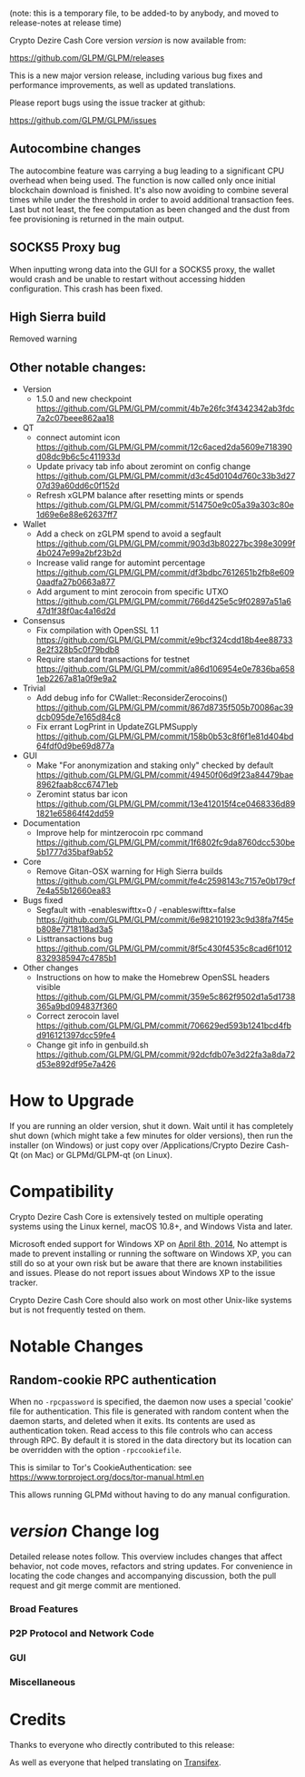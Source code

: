 (note: this is a temporary file, to be added-to by anybody, and moved to release-notes at release time)

Crypto Dezire Cash Core version *version* is now available from:

  <https://github.com/GLPM/GLPM/releases>

This is a new major version release, including various bug fixes and
performance improvements, as well as updated translations.

Please report bugs using the issue tracker at github:

  <https://github.com/GLPM/GLPM/issues>

Autocombine changes
---------------------------------
The autocombine feature was carrying a bug leading to a significant CPU overhead
when being used. The function is now called only once initial blockchain
download is finished. It's also now avoiding to combine several times while
under the threshold in order to avoid additional transaction fees. Last but not
least, the fee computation as been changed and the dust from fee provisioning
is returned in the main output.


SOCKS5 Proxy bug
---------------------------------
When inputting wrong data into the GUI for a SOCKS5 proxy, the wallet would
crash and be unable to restart without accessing hidden configuration.
This crash has been fixed.

High Sierra build
-----------------
Removed warning

Other notable changes:
----------------------
- Version
  - 1.5.0 and new checkpoint https://github.com/GLPM/GLPM/commit/4b7e26fc3f4342342ab3fdc7a2c07beee862aa18
- QT
   - connect automint icon https://github.com/GLPM/GLPM/commit/12c6aced2da5609e718390d08dc9b6c5c411933d
  - Update privacy tab info about zeromint on config change https://github.com/GLPM/GLPM/commit/d3c45d0104d760c33b3d2707d39a60dd6c0f152d
  - Refresh xGLPM balance after resetting mints or spends https://github.com/GLPM/GLPM/commit/514750e9c05a39a303c80e1d69e6e88e62637ff7
- Wallet 
  - Add a check on zGLPM spend to avoid a segfault https://github.com/GLPM/GLPM/commit/903d3b80227bc398e3099f4b0247e99a2bf23b2d
  - Increase valid range for automint percentage https://github.com/GLPM/GLPM/commit/df3bdbc7612651b2fb8e6090aadfa27b0663a877
  - Add argument to mint zerocoin from specific UTXO https://github.com/GLPM/GLPM/commit/766d425e5c9f02897a51a647d1f38f0ac4a16d2d
- Consensus
  - Fix compilation with OpenSSL 1.1 https://github.com/GLPM/GLPM/commit/e9bcf324cdd18b4ee887338e2f328b5c0f79bdb8
  - Require standard transactions for testnet https://github.com/GLPM/GLPM/commit/a86d106954e0e7836ba6581eb2267a81a0f9e9a2
- Trivial
  - Add debug info for CWallet::ReconsiderZerocoins() https://github.com/GLPM/GLPM/commit/867d8735f505b70086ac39dcb095de7e165d84c8
  - Fix errant LogPrint in UpdateZGLPMSupply https://github.com/GLPM/GLPM/commit/158b0b53c8f6f1e81d404bd64fdf0d9be69d877a
- GUI
  - Make "For anonymization and staking only" checked by default https://github.com/GLPM/GLPM/commit/49450f06d9f23a84479bae8962faab8cc67471eb
  - Zeromint status bar icon https://github.com/GLPM/GLPM/commit/13e412015f4ce0468336d891821e65864f42dd59
- Documentation
  - Improve help for mintzerocoin rpc command https://github.com/GLPM/GLPM/commit/1f6802fc9da8760dcc530be5b1777d35baf9ab52
- Core
  - Remove Gitan-OSX warning for High Sierra builds https://github.com/GLPM/GLPM/commit/fe4c2598143c7157e0b179cf7e4a55b12660ea83
- Bugs fixed
  - Segfault with -enableswifttx=0 / -enableswifttx=false https://github.com/GLPM/GLPM/commit/6e982101923c9d38fa7f45eb808e7718118ad3a5
  - Listtransactions bug https://github.com/GLPM/GLPM/commit/8f5c430f4535c8cad6f10128329385947c4785b1
- Other changes
  - Instructions on how to make the Homebrew OpenSSL headers visible https://github.com/GLPM/GLPM/commit/359e5c862f9502d1a5d1738365a9bd094837f360
  - Correct zerocoin lavel https://github.com/GLPM/GLPM/commit/706629ed593b1241bcd4fbd916121397dcc59fe4
  - Change git info in genbuild.sh https://github.com/GLPM/GLPM/commit/92dcfdb07e3d22fa3a8da72d53e892df95e7a426


How to Upgrade
==============

If you are running an older version, shut it down. Wait until it has completely shut down (which might take a few minutes for older versions), then run the installer (on Windows) or just copy over /Applications/Crypto Dezire Cash-Qt (on Mac) or GLPMd/GLPM-qt (on Linux).

Compatibility
==============

Crypto Dezire Cash Core is extensively tested on multiple operating systems using
the Linux kernel, macOS 10.8+, and Windows Vista and later.

Microsoft ended support for Windows XP on [April 8th, 2014](https://www.microsoft.com/en-us/WindowsForBusiness/end-of-xp-support),
No attempt is made to prevent installing or running the software on Windows XP, you
can still do so at your own risk but be aware that there are known instabilities and issues.
Please do not report issues about Windows XP to the issue tracker.

Crypto Dezire Cash Core should also work on most other Unix-like systems but is not
frequently tested on them.

Notable Changes
===============

Random-cookie RPC authentication
---------------------------------

When no `-rpcpassword` is specified, the daemon now uses a special 'cookie'
file for authentication. This file is generated with random content when the
daemon starts, and deleted when it exits. Its contents are used as
authentication token. Read access to this file controls who can access through
RPC. By default it is stored in the data directory but its location can be
overridden with the option `-rpccookiefile`.

This is similar to Tor's CookieAuthentication: see
https://www.torproject.org/docs/tor-manual.html.en

This allows running GLPMd without having to do any manual configuration.


*version* Change log
=================

Detailed release notes follow. This overview includes changes that affect
behavior, not code moves, refactors and string updates. For convenience in locating
the code changes and accompanying discussion, both the pull request and
git merge commit are mentioned.

### Broad Features
### P2P Protocol and Network Code
### GUI
### Miscellaneous

Credits
=======

Thanks to everyone who directly contributed to this release:


As well as everyone that helped translating on [Transifex](https://www.transifex.com/projects/p/GLPM-translations/).
